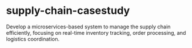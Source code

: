 # supply-chain-casestudy
Develop a microservices-based system to manage the supply chain efficiently, focusing on real-time inventory tracking, order processing, and logistics coordination.

